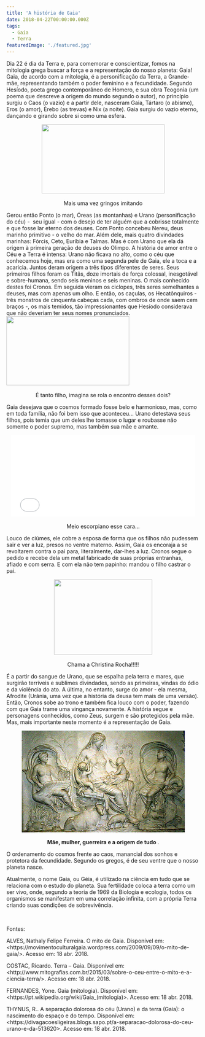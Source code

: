 ```yaml
---
title: 'A história de Gaia'
date: 2018-04-22T00:00:00.000Z
tags:
  - Gaia
  - Terra
featuredImage: './featured.jpg'
---
```


<span style="font-weight: 400;">
  Dia 22 é dia da Terra e, para comemorar e conscientizar, fomos na mitologia grega buscar a força e a representação do nosso planeta: Gaia!
</span>&nbsp;
<span style="font-weight: 400;">
  Gaia, de acordo com a mitologia, é a personificação da Terra, a Grande-mãe, representando também o poder feminino e a fecundidade.
</span>
<span style="font-weight: 400;">
  Segundo Hesíodo, poeta grego contemporâneo de Homero, e sua obra Teogonia (um poema que descreve a origem do mundo segundo o autor), no princípio surgiu o Caos (o vazio) e a partir dele, nasceram Gaia, Tártaro (o abismo), Eros (o amor), Érebo (as trevas) e Nix (a noite).
</span>
<span style="font-weight: 400;">
  Gaia surgiu do vazio eterno, dançando e girando sobre si como uma esfera.
</span>
<p style="text-align: center;">
  <img class="aligncenter size-full" src="https://img.buzzfeed.com/buzzfeed-static/static/2017-04/20/14/asset/buzzfeed-prod-fastlane-02/anigif_sub-buzz-23192-1492712599-5.gif?downsize=715:*&amp;output-format=auto&amp;output-quality=auto" width="320" height="180" />
</p>
<p style="text-align: center;">Mais uma vez gringos imitando
</p>
<span style="font-weight: 400;">Gerou então Ponto (o mar), Óreas (as montanhas) e Urano (personificação do céu) -  seu igual - com o desejo de ter alguém que a cobrisse totalmente e que fosse lar eterno dos deuses.
</span>
<span style="font-weight: 400;">Com Ponto concebeu Nereu, deus marinho primitivo - o velho do mar. Além dele, mais quatro divindades marinhas: Fórcis, Ceto, Euríbia e Talmas. 
</span>
<span style="font-weight: 400;">Mas é com Urano que ela dá origem à primeira geração de deuses do Olimpo. A história de amor entre o Céu e a Terra é intensa: Urano não ficava no alto, como o céu que conhecemos hoje, mas era como uma segunda pele de Gaia, ele a toca e a acaricia. Juntos deram origem a três tipos diferentes de seres. Seus primeiros filhos foram os Titãs, doze imortais de força colossal, inesgotável e sobre-humana, sendo seis meninos e seis meninas. O mais conhecido destes foi Cronos.
</span>
<span style="font-weight: 400;">Em seguida vieram os ciclopes, três seres semelhantes a deuses, mas com apenas um olho. E então, os caçulas, os Hecatônquiros - três monstros de cinquenta cabeças cada, com ombros de onde saem cem braços -, os mais temidos, tão impressionantes que Hesíodo considerava que não deveriam ter seus nomes pronunciados.
</span>
<img class="alignnone size-full aligncenter" src="https://media.giphy.com/media/lJLk2zn7U1qO88synL/giphy.gif" width="320" height="180" />
<p style="text-align: center;">
  <span style="font-weight: 400;">É tanto filho, imagina se rola o encontro desses dois?
  </span>
</p>
<span style="font-weight: 400;">Gaia desejava que o cosmos formado fosse belo e harmonioso, mas, como em toda família, não foi bem isso que aconteceu…
</span>
<span style="font-weight: 400;">Urano detestava seus filhos, pois temia que um deles lhe tomasse o lugar e roubasse não somente o poder supremo, mas também sua mãe e amante.
</span>
<p style="text-align: center;">
  <iframe src="//giphy.com/embed/fFxs7cIAEASyc" width="480" height="212" frameborder="0">
  </iframe>
</p>
<p style="text-align: center;">
  <span style="font-weight: 400;">Meio escorpiano esse cara...
  </span>
</p>
<span style="font-weight: 400;">Louco de ciúmes, ele cobre a esposa de forma que os filhos não pudessem sair e ver a luz, presos no ventre materno.
</span>
<span style="font-weight: 400;">Assim, Gaia os encoraja a se revoltarem contra o pai para, literalmente, dar-lhes a luz. Cronos segue o pedido e recebe dela um metal fabricado de suas próprias entranhas, afiado e com serra. E com ela não tem papinho: mandou o filho castrar o pai.
</span>
<p style="text-align: center;">
  <img class="alignnone size-full" src="https://media.tenor.com/images/7bd066ede323ee73d779b565411ad409/tenor.gif" width="256" height="196" />
</p>
<p style="text-align: center;">
  <span style="font-weight: 400;">Chama a Christina Rocha!!!!!
  </span>
</p>
<span style="font-weight: 400;">É a partir do sangue de Urano, que se espalha pela terra e mares, que surgirão terríveis e sublimes divindades, sendo as primeiras, vindas do ódio e da violência do ato. A última, no entanto, surge do amor - ela mesma, Afrodite (Urânia, uma vez que a história da deusa tem mais de uma versão).
</span>
<span style="font-weight: 400;">Então, Cronos sobe ao trono e também fica louco com o poder, fazendo com que Gaia trame uma vingança novamente. A história segue e personagens conhecidos, como Zeus, surgem e são protegidos pela mãe.
</span>
&nbsp;
<span style="font-weight: 400;">Mas, mais importante neste momento é a representação de Gaia. 
</span>
<p style="text-align: center;">
  <img class="alignnone size-full wp-image-654" src="./05.jpg" alt="" width="425" height="265" />
</p>
<p style="text-align: center;">
  <strong>
    <b>Mãe, mulher, guerreira e a origem de tudo
    </b>
    <span style="font-weight: 400;">. 
    </span>
  </strong>
</p>
<p style="font-weight: 400;">O ordenamento do cosmos frente ao caos, manancial dos sonhos e protetora da fecundidade. Segundo os gregos, é de seu ventre que o nosso planeta nasce.
</p>
<p style="font-weight: 400;">Atualmente, o nome Gaia, ou Géia, é utilizado na ciência em tudo que se relaciona com o estudo do planeta. Sua fertilidade coloca a terra como um ser vivo, onde, segundo a teoria de 1969 da Biologia e ecologia, todos os organismos se manifestam em uma correlação infinita, com a própria Terra criando suas condições de sobrevivência.
</p>
&nbsp;
<p style="font-weight: 400;">Fontes:
</p>
<p style="font-weight: 400;">
</p>
<p style="font-weight: 400;">
</p>
<p style="font-weight: 400;">ALVES, Nathaly Felipe Ferreira. O mito de Gaia. Disponível em: &lt;https://movimentoculturalgaia.wordpress.com/2009/09/09/o-mito-de-gaia/&gt;. Acesso em: 18 abr. 2018.
</p>
<p style="font-weight: 400;">
</p>
<p style="font-weight: 400;">COSTAC, Ricardo. Terra – Gaia. Disponível em: &lt;http://www.mitografias.com.br/2015/03/sobre-o-ceu-entre-o-mito-e-a-ciencia-terra/&gt;. Acesso em: 18 abr. 2018.
</p>
<p style="font-weight: 400;">
</p>
<p style="font-weight: 400;">FERNANDES, Yone. Gaia (mitologia). Disponível em: &lt;https://pt.wikipedia.org/wiki/Gaia_(mitologia)&gt;. Acesso em: 18 abr. 2018.
</p>
<p style="font-weight: 400;">THYNUS, R.. A separação dolorosa do céu (Urano) e da terra (Gaia): o nascimento do espaço e do tempo. Disponível em: &lt;https://divagacoesligeiras.blogs.sapo.pt/a-separacao-dolorosa-do-ceu-urano-e-da-513620&gt;. Acesso em: 18 abr. 2018.
</p>
<p style="font-weight: 400;">
</p>
